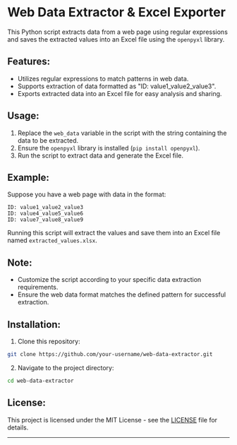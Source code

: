 # Web Data Extractor & Excel Exporter

This Python script extracts data from a web page using regular expressions and saves the extracted values into an Excel file using the `openpyxl` library.

## Features:
- Utilizes regular expressions to match patterns in web data.
- Supports extraction of data formatted as "ID: value1_value2_value3".
- Exports extracted data into an Excel file for easy analysis and sharing.

## Usage:
1. Replace the `web_data` variable in the script with the string containing the data to be extracted.
2. Ensure the `openpyxl` library is installed (`pip install openpyxl`).
3. Run the script to extract data and generate the Excel file.

## Example:
Suppose you have a web page with data in the format:
```
ID: value1_value2_value3
ID: value4_value5_value6
ID: value7_value8_value9
```
Running this script will extract the values and save them into an Excel file named `extracted_values.xlsx`.

## Note:
- Customize the script according to your specific data extraction requirements.
- Ensure the web data format matches the defined pattern for successful extraction.

## Installation:
1. Clone this repository:

```bash
git clone https://github.com/your-username/web-data-extractor.git
```

2. Navigate to the project directory:

```bash
cd web-data-extractor
```


## License:
This project is licensed under the MIT License - see the [LICENSE](LICENSE) file for details.

---

